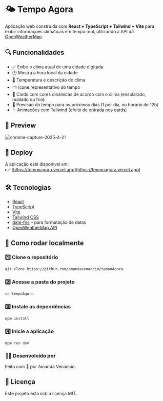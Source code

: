 # 🌤️ Tempo Agora

Aplicação web construída com **React + TypeScript + Tailwind + Vite** para exibir informações climáticas em tempo real, utilizando a API da [OpenWeatherMap](https://openweathermap.org/api).

## 🔍 Funcionalidades

- ✅ Exibe o clima atual de uma cidade digitada
- 🕒 Mostra a hora local da cidade
- 🌡️ Temperatura e descrição do clima
- ⛅ Ícone representativo do tempo
- 🎨 Cards com cores dinâmicas de acordo com o clima (ensolarado, nublado ou frio)
- 📆 Previsão do tempo para os próximos dias (1 por dia, no horário de 12h)
- ✨ Animações com Tailwind (efeito de entrada nos cards)

## 📸 Preview

![chrome-capture-2025-4-21](https://github.com/user-attachments/assets/b3981633-07c3-488e-a06d-195be6a9dfe1)

## 🚀 Deploy

A aplicação está disponível em:  
👉 [https://tempoagora.vercel.app](https://tempoagora.vercel.app)

## 🛠️ Tecnologias

- [React](https://reactjs.org/)
- [TypeScript](https://www.typescriptlang.org/)
- [Vite](https://vitejs.dev/)
- [Tailwind CSS](https://tailwindcss.com/)
- [date-fns](https://date-fns.org/) – para formatação de datas
- [OpenWeatherMap API](https://openweathermap.org/api)

## 🧪 Como rodar localmente

### 1️⃣ **Clone o repositório**  
```bash
git clone https://github.com/amandavenancio/tempoAgora
```

### 2️⃣ **Acesse a pasta do projeto**
```sh
cd tempoAgora
```

### 3️⃣ **Instale as dependências**
```sh
npm install
```

### 4️⃣ **Inicie a aplicação**
```sh
npm run dev
```

### 🙋‍♀️ Desenvolvido por
Feito com 💜 por Amanda Venancio.

## 📄 Licença

Este projeto está sob a licença MIT.
